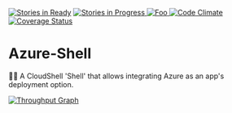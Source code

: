 [![Stories in Ready](https://badge.waffle.io/QualiSystems/Azure-Shell.svg?label=ready&title=Ready)](http://waffle.io/QualiSystems/Azure-Shell) [![Stories in Progress](https://badge.waffle.io/QualiSystems/Azure-Shell.svg?label=in%20progress&title=In%20Progress)](http://waffle.io/QualiSystems/Azure-Shell)[ ![Foo](https://qualisystems.getbadges.io/shield/company/qualisystems) ](https://getbadges.io) [![Code Climate](https://codeclimate.com/github/QualiSystems/Azure-Shell/badges/gpa.svg)](https://codeclimate.com/github/QualiSystems/Azure-Shell)[![Coverage Status](https://coveralls.io/repos/github/QualiSystems/Azure-Shell/badge.svg?branch=develop)](https://coveralls.io/github/QualiSystems/Azure-Shell?branch=develop)

# Azure-Shell
:small_blue_diamond::shell: A CloudShell 'Shell' that allows integrating Azure as an app's deployment option.

[![Throughput Graph](https://graphs.waffle.io/QualiSystems/Azure-Shell/throughput.svg)](https://waffle.io/QualiSystems/Azure-Shell/metrics/throughput)

